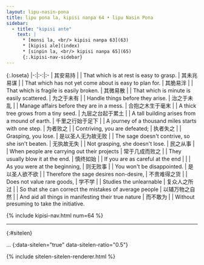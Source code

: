 ```yaml
---
layout: lipu-nasin-pona
title: lipu pona la, kipisi nanpa 64 • lipu Nasin Pona
sidebar:
  - title: "kipisi ante"
    text: |
      * [monsi la, <br/> kipisi nanpa 63](63)
      * [kipisi ale](index)
      * [sinpin la, <br/> kipisi nanpa 65](65)
      {:.kipisi-nav-sidebar}
---
```


{:.loseta}
|-:|:-:|:-
| 其安易持               |  | That which is at rest is easy to grasp.
| 其未兆易谋             |  | That which has not yet come about is easy to plan for.
| 其脆易泮               |  | That which is fragile is easily broken.
| 其微易散               |  | That which is minute is easily scattered.
| 为之于未有             |  | Handle things before they arise.
| 治之于未乱             |  | Manage affairs before they are in a mess.
| 合抱之木<wbr/>生于毫末 |  | A thick tree grows from a tiny seed.
| 九层之台<wbr/>起于累土 |  | A tall building arises from a mound of earth.
| 千里之行<wbr/>始于足下 |  | A journey of a thousand miles starts with one step.
| 为者败之               |  | Contriving, you are defeated;
| 执者失之               |  | Grasping, you lose.
| 是以<wbr/>圣人<wbr/>无为故无败 |  | The sage doesn't contrive, so she isn't beaten.
| 无执故无失             |  | Not grasping, she doesn't lose.
| 民之从事               |  | When people are carrying out their projects
| 常于几成而败之         |  | They usually blow it at the end.
| 慎终如始               |  | If you are as careful at the end
|                        |  | As you were at the beginning,
| 则无败事               |  | You won't be disappointed.
| 是以<wbr/>圣人<wbr/>欲不欲 |  | Therefore the sage desires non-desire,
| 不贵难得之货           |  | Does not value rare goods,
| 学不学                 |  | Studies the unlearnable
| 复众人之所过           |  | So that she can correct the mistakes of average people
| 以辅万物之自然         |  | And aid all things in manifesting their true nature
| 而不敢为               |  | Without presuming to take the initiative.

{% include kipisi-nav.html num=64 %}

-------
{:#sitelen}

...
{:data-sitelen="true" data-sitelen-ratio="0.5"}

{% include sitelen-sitelen-renderer.html %}
